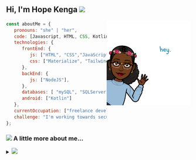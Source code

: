 <h2> Hi, I'm Hope Kenga <img src="https://media.giphy.com/media/12oufCB0MyZ1Go/giphy.gif" width="50"></h2>
<img align='right' src="https://github.com/HopeKenga/HopeKenga/blob/main/IMG_1516.PNG" width="230">


```javascript
const aboutMe = {
   pronouns: "she" | "her",
   code: [Javascript, HTML, CSS, Kotlin, ReactJS, learning NodeJS],
   technologies: {
      frontEnd: {
         js: ["HTML", "CSS","JavaScript"],
         css: ["Materialize", "Tailwind", "Bootstrap", "Material Design", "Semantic UI"]
      },
      backEnd: {
         js: ["NodeJS"],
      },
      databases: [ "mySQL", "SQLServer"],
      android: ["Kotlin"]
   },
   currentOccupation: ["freelance developer currently building client web systems"],
   challenge: "I'm working towards securing a front-end developer role.",
};
```

### <img src="https://media.giphy.com/media/VgCDAzcKvsR6OM0uWg/giphy.gif" width="50"> A little more about me... 

<details>
<summary>
  <a href="https://github.com/K-Kraken"><img src="https://img.shields.io/badge/-Expand%20to%20know%20more-b03544?style=for-the-badge" /></a>
</summary>
<img align='center' src="https://github.com/HopeKenga/HopeKenga/blob/main/IMG_1517.PNG" width="250">

### Little More About Me  

Hey there! 😄 My name is Hope Kenga. I'm a 22-year-old  developer  from Nairobi, Kenya who's a lover of life with a soft spot for family, nature, cats, mental health and cooking. I'm passionate about building interactive UI's that are clean and aesthetically pleasing. I try  build something new every once in a while so pass by and leave your thoughts kindly.I love meeting new people and learning new things, so please feel free to say hello and share a story with me. I'm good at Team Building and collaboration and I'm currently working with a really great and innovative team to build great softwares to assist and build innovation 

Here's my favourite song for you :trumpet:- [**Kanyoni** by **Barbara Wangui**.](https://youtu.be/XR45Txa3IeI)
